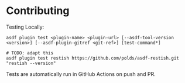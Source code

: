 # Contributing

Testing Locally:

```shell
asdf plugin test <plugin-name> <plugin-url> [--asdf-tool-version <version>] [--asdf-plugin-gitref <git-ref>] [test-command*]

# TODO: adapt this
asdf plugin test restish https://github.com/polds/asdf-restish.git "restish --version"
```

Tests are automatically run in GitHub Actions on push and PR.
